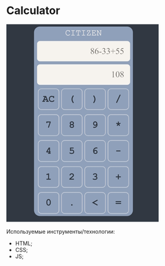 Calculator
=
![img](./img/Calculator%20(HTML,%20CSS,%20JS).jpg)

Используемые инструменты/технологии:
- HTML;
- CSS;
- JS;